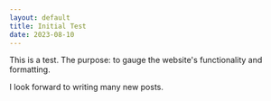 ```yaml
---
layout: default
title: Initial Test
date: 2023-08-10
---
```


This is a test. The purpose: to gauge the website's functionality and  formatting.

I look forward to writing many new posts.

